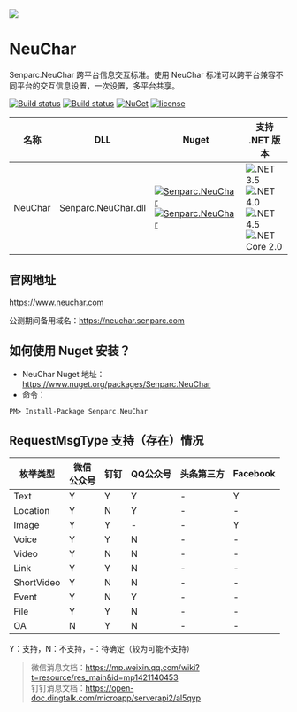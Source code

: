 <img src="https://sdk.weixin.senparc.com/images/senparc-logo-500.jpg" />

# NeuChar

Senparc.NeuChar 跨平台信息交互标准。使用 NeuChar 标准可以跨平台兼容不同平台的交互信息设置，一次设置，多平台共享。

[![Build status](https://mysenparc.visualstudio.com/Senparc%20SDK/_apis/build/status/NeuChar/Senparc.NeuCHar-%20CI)](https://mysenparc.visualstudio.com/Senparc%20SDK/_build/latest?definitionId=14)
[![Build status](https://ci.appveyor.com/api/projects/status/pwat2w0c5cykesi5/branch/master?svg=true)](https://ci.appveyor.com/project/JeffreySu/neuchar/branch/master)
[![NuGet](https://img.shields.io/nuget/dt/Senparc.NeuChar.svg)](https://www.nuget.org/packages/Senparc.NeuChar)
[![license](https://img.shields.io/github/license/Senparc/NeuChar.svg)](http://www.apache.org/licenses/LICENSE-2.0)


| 名称    |        DLL          |  Nuget                                                                                | 支持 .NET 版本 
|---------|---------------------|---------------------------------------------------------------------------------------|--------------------------------------
| NeuChar | Senparc.NeuChar.dll   | [![Senparc.NeuChar][1.1]][1.2]    [![Senparc.NeuChar][nuget-img-base]][nuget-url-base]  |  ![.NET 3.5][net35Y]    ![.NET 4.0][net40Y]   ![.NET 4.5][net45Y]    ![.NET Core 2.0][core20Y]


[1.1]: https://img.shields.io/nuget/v/Senparc.CO2NET.svg?style=flat
[1.2]: https://www.nuget.org/packages/Senparc.CO2NET

[net35Y]: https://img.shields.io/badge/3.5-Y-brightgreen.svg
[net35N]: https://img.shields.io/badge/3.5-N-lightgrey.svg
[net40Y]: https://img.shields.io/badge/4.0-Y-brightgreen.svg
[net40N]: https://img.shields.io/badge/4.0-N-lightgrey.svg
[net40N-]: https://img.shields.io/badge/4.0----lightgrey.svg
[net45Y]: https://img.shields.io/badge/4.5-Y-brightgreen.svg
[net45N]: https://img.shields.io/badge/4.5-N-lightgrey.svg
[net45N-]: https://img.shields.io/badge/4.5----lightgrey.svg
[net461Y]: https://img.shields.io/badge/4.6.1-Y-brightgreen.svg
[net461N]: https://img.shields.io/badge/4.6.1-N-lightgrey.svg
[coreY]: https://img.shields.io/badge/core-Y-brightgreen.svg
[coreN]: https://img.shields.io/badge/core-N-lightgrey.svg
[coreN-]: https://img.shields.io/badge/core----lightgrey.svg
[core20Y]: https://img.shields.io/badge/core2.x-Y-brightgreen.svg
[core20N]: https://img.shields.io/badge/core2.x-N-lightgrey.svg

[nuget-img-base]: https://img.shields.io/nuget/dt/Senparc.NeuChar.svg
[nuget-url-base]: https://www.nuget.org/packages/Senparc.NeuChar

## 官网地址

<a href="https://www.neuchar.com" target="_blank">https://www.neuchar.com</a>

公测期间备用域名：<a href="https://neuchar.senparc.com" target="_blank">https://neuchar.senparc.com</a>


## 如何使用 Nuget 安装？

* NeuChar Nuget 地址：https://www.nuget.org/packages/Senparc.NeuChar
* 命令：
```
PM> Install-Package Senparc.NeuChar
```

## RequestMsgType 支持（存在）情况

| 枚举类型        |   微信<br>公众号   |    钉钉    |    QQ公众号  |  头条第三方   |  Facebook  |   
|----------------|-------------------|------------|-------------|--------------|------------|
|  Text          |    Y              |      Y     |       Y     |       -      |      Y     |
|  Location      |    Y              |      N     |       Y     |       -      |      -     |
|  Image         |    Y              |      Y     |       -     |       -      |      Y     |
|  Voice         |    Y              |      Y     |       N     |       -      |      -     |
|  Video         |    Y              |      N     |       N     |       -      |      -     |
|  Link          |    Y              |      Y     |       N     |       -      |      -     |
|  ShortVideo    |    Y              |      N     |       N     |       -      |      -     |
|  Event         |    Y              |      N     |       Y     |       -      |      -     |
|  File          |    Y              |      Y     |       N     |       -      |      -     |
|  OA            |    N              |      Y     |       N     |       -      |      -     |

Y：支持，N：不支持，-：待确定（较为可能不支持）

> 微信消息文档：https://mp.weixin.qq.com/wiki?t=resource/res_main&id=mp1421140453<br>
> 钉钉消息文档：https://open-doc.dingtalk.com/microapp/serverapi2/al5qyp<br>
